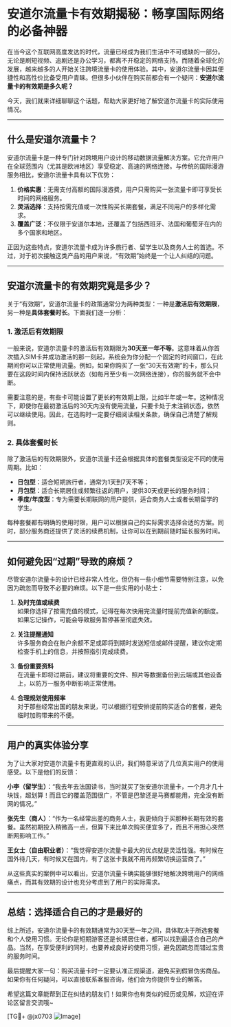 # 安道尔流量卡有效期揭秘：畅享国际网络的必备神器

在当今这个互联网高度发达的时代，流量已经成为我们生活中不可或缺的一部分。无论是刷短视频、追剧还是办公学习，都离不开稳定的网络支持。而随着全球化的发展，越来越多的人开始关注跨境流量卡的使用体验。其中，安道尔流量卡因其便捷性和高性价比备受用户青睐。但很多小伙伴在购买前都会有一个疑问：**安道尔流量卡的有效期是多久呢？**

今天，我们就来详细聊聊这个话题，帮助大家更好地了解安道尔流量卡的实际使用情况。

---

## 什么是安道尔流量卡？

安道尔流量卡是一种专门针对跨境用户设计的移动数据流量解决方案。它允许用户在全球范围内（尤其是欧洲地区）享受稳定、高速的网络连接。与传统的国际漫游服务相比，安道尔流量卡具有以下优势：

1. **价格实惠**：无需支付高额的国际漫游费，用户只需购买一张流量卡即可享受长时间的网络服务。
2. **灵活选择**：支持按需充值或一次性购买长期套餐，满足不同用户的多样化需求。
3. **覆盖广泛**：不仅限于安道尔本地，还覆盖了包括西班牙、法国和葡萄牙在内的多个国家和地区。

正因为这些特点，安道尔流量卡成为许多旅行者、留学生以及商务人士的首选。不过，对于初次接触这类产品的用户来说，“有效期”始终是一个让人纠结的问题。

---

## 安道尔流量卡的有效期究竟是多少？

关于“有效期”，安道尔流量卡的政策通常分为两种类型：一种是**激活后有效期限**，另一种是**具体套餐时长**。下面我们逐一分析：

### 1. 激活后有效期限

一般来说，安道尔流量卡的激活后有效期限为**30天至一年不等**。这意味着从你首次插入SIM卡并成功激活的那一刻起，系统会为你分配一个固定的时间窗口，在此期间你可以正常使用流量。例如，如果你购买了一张“30天有效期”的卡，那么只要在这段时间内保持活跃状态（如每月至少有一次网络连接），你的服务就不会中断。

需要注意的是，有些卡可能设置了更长的有效期上限，比如半年或一年。这种情况下，即使你在最初激活后的30天内没有使用流量，只要卡处于未注销状态，依然可以继续使用。因此，在选购时一定要仔细阅读相关条款，确保自己清楚了解规则。

### 2. 具体套餐时长

除了激活后的有效期限外，安道尔流量卡还会根据具体的套餐类型设定不同的使用周期。比如：

- **日包型**：适合短期旅行者，通常为1天到7天不等；
- **月包型**：适合长期居住或频繁往返的用户，提供30天或更长的服务时间；
- **季度/年度型**：专为需要长期联网的用户提供，适合商务人士或者长期留学的学生。

每种套餐都有明确的使用时限，用户可以根据自己的实际需求选择合适的方案。同时，部分服务商还提供了灵活的续费机制，让你可以在到期前随时延长服务时间。

---

## 如何避免因“过期”导致的麻烦？

尽管安道尔流量卡的设计已经非常人性化，但仍有一些小细节需要特别注意，以免因为疏忽而导致不必要的麻烦。以下是一些实用的小贴士：

1. **及时充值或续费**  
   如果你选择了按需充值的模式，记得在每次快用完流量时提前充值新的额度。如果忘记操作，可能会导致服务暂停甚至彻底失效。

2. **关注提醒通知**  
   许多服务商会在账户余额不足或即将到期时发送短信或邮件提醒，建议你定期检查手机上的信息，并按照指引完成续费。

3. **备份重要资料**  
   在流量卡即将过期前，建议将重要的文件、照片等数据备份到云端或其他设备上，以防万一服务中断影响正常使用。

4. **合理规划使用频率**  
   对于那些经常出国的朋友来说，可以根据行程安排提前购买适合的套餐，避免临时加购带来的不便。

---

## 用户的真实体验分享

为了让大家对安道尔流量卡有更直观的认识，我们特意采访了几位真实用户的使用感受。以下是他们的反馈：

**小李（留学生）**：“我去年去法国读书，当时就买了张安道尔流量卡，一个月才几十块钱，超划算！而且它的覆盖范围很广，不管是巴黎还是马赛都能用，完全没有断网的情况。”

**张先生（商人）**：“作为一名经常出差的商务人士，我更倾向于买那种长期有效的套餐。虽然初期投入稍微高一点，但算下来比单次购买便宜多了，而且不用担心突然断网影响工作。”

**王女士（自由职业者）**：“我觉得安道尔流量卡最大的优点就是灵活性强。有时候在国外待几天，有时候又在国内，有了这张卡我就不用再频繁切换运营商了。”

从这些真实的案例中可以看出，安道尔流量卡确实能够很好地解决跨境用户的网络痛点，而其有效期的设计也充分考虑到了用户的实际需求。

---

## 总结：选择适合自己的才是最好的

综上所述，安道尔流量卡的有效期通常为30天至一年之间，具体取决于所选套餐和个人使用习惯。无论你是短期游客还是长期居住者，都可以找到最适合自己的产品。当然，在享受便利的同时，也要养成良好的使用习惯，避免因疏忽而错过宝贵的服务时间。

最后提醒大家一句：购买流量卡时一定要认准正规渠道，避免买到假冒伪劣商品。如果你有任何疑问，可以直接联系客服咨询，他们会为你提供专业的解答。

希望这篇文章能帮到正在纠结的朋友们！如果你也有类似的经历或见解，欢迎在评论区留言交流哦~

[TG💪+ @jx0703 ![Image](https://github.com/user-attachments/assets/dbca1d08-cadb-493c-b0ec-ad6f7a83f270)]